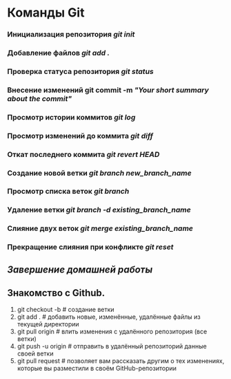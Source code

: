 # Команды Git
### Инициализация репозитория *git init*
### Добавление файлов *git add .*
### Проверка статуса репозитория *git status*
### Внесение изменений git commit -m *"Your short summary about the commit"*
###  Просмотр истории коммитов *git log*
### Просмотр изменений до коммита *git diff*
### Откат последнего коммита *git revert HEAD*
### Создание новой ветки *git branch new_branch_name*
### Просмотр списка веток *git branch*
### Удаление ветки *git branch -d existing_branch_name*
### Слияние двух веток *git merge existing_branch_name*
### Прекращение слияния при конфликте *git reset*
## *Завершение домашней работы*

## Знакомство с Github.
1. git checkout -b # создание ветки
2. git add . # добавить новые, изменённые, удалённые файлы из текущей директории
3. git pull origin # влить изменения с удалённого репозитория (все ветки)
4. git push -u origin # отправить в удалённый репозиторий данные своей ветки
5. git pull request # позволяет вам рассказать другим о тех изменениях, которые вы разместили в своём GitHub-репозитории